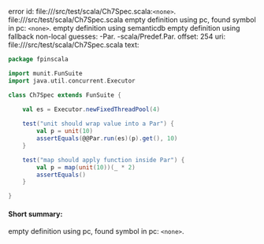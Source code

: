 error id: file://<WORKSPACE>/src/test/scala/Ch7Spec.scala:`<none>`.
file://<WORKSPACE>/src/test/scala/Ch7Spec.scala
empty definition using pc, found symbol in pc: `<none>`.
empty definition using semanticdb
empty definition using fallback
non-local guesses:
	 -Par.
	 -scala/Predef.Par.
offset: 254
uri: file://<WORKSPACE>/src/test/scala/Ch7Spec.scala
text:
```scala
package fpinscala

import munit.FunSuite
import java.util.concurrent.Executor

class Ch7Spec extends FunSuite {
  
    val es = Executor.newFixedThreadPool(4)

    test("unit should wrap value into a Par") {
        val p = unit(10)
        assertEquals(@@Par.run(es)(p).get(), 10)
    }

    test("map should apply function inside Par") {
        val p = map(unit(10))(_ * 2)
        assertEquals()
    }

}

```


#### Short summary: 

empty definition using pc, found symbol in pc: `<none>`.